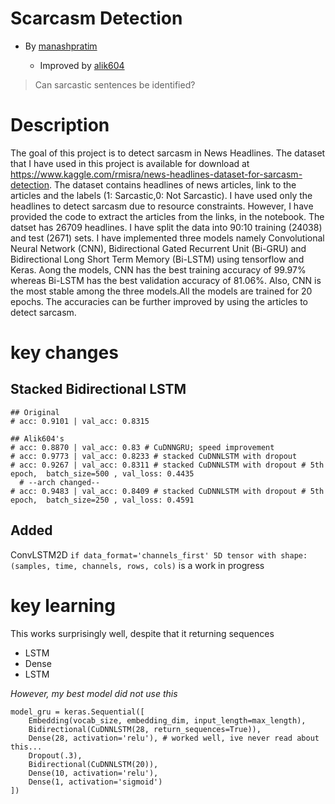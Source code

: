 # Scarcasm Detection 
* By [manashpratim](https://github.com/manashpratim/Sarcasm-Detection)

  * Improved by [alik604](https://github.com/alik604/ReadMe)

> Can sarcastic sentences be identified?



# Description
The goal of this project is to detect sarcasm in News Headlines. The dataset that I have used in this project is available for download at  https://www.kaggle.com/rmisra/news-headlines-dataset-for-sarcasm-detection. The dataset contains headlines of news articles, link to the articles and the labels (1: Sarcastic,0: Not Sarcastic). I have used only the headlines to detect sarcasm due to resource constraints. However, I have provided the code to extract the articles from the links, in the notebook. The datset has 26709 headlines. I have split the data into 90:10 training (24038) and test (2671) sets. I have implemented three models namely Convolutional Neural Network (CNN), Bidirectional Gated Recurrent Unit (Bi-GRU) and Bidirectional Long Short Term Memory (Bi-LSTM) using tensorflow and Keras. Aong the models, CNN has the best training accuracy of 99.97% whereas Bi-LSTM has the best validation accuracy of 81.06%. Also, CNN is the most stable among the three models.All the models are trained for 20 epochs.
The accuracies can be further improved by using the articles to detect sarcasm.



# key changes 
## Stacked Bidirectional LSTM
```
## Original 
# acc: 0.9101 | val_acc: 0.8315

## Alik604's 
# acc: 0.8870 | val_acc: 0.83 # CuDNNGRU; speed improvement
# acc: 0.9773 | val_acc: 0.8233 # stacked CuDNNLSTM with dropout
# acc: 0.9267 | val_acc: 0.8311 # stacked CuDNNLSTM with dropout # 5th  epoch,  batch_size=500 , val_loss: 0.4435
  # --arch changed-- 
# acc: 0.9483 | val_acc: 0.8409 # stacked CuDNNLSTM with dropout # 5th  epoch,  batch_size=250 , val_loss: 0.4591
```
## Added 
ConvLSTM2D
`if data_format='channels_first' 5D tensor with shape: (samples, time, channels, rows, cols)`
is a work in progress 

# key learning
This works surprisingly well, despite that it returning sequences
* LSTM
* Dense
* LSTM

*However, my best model did not use this*

```
model_gru = keras.Sequential([
    Embedding(vocab_size, embedding_dim, input_length=max_length),
    Bidirectional(CuDNNLSTM(28, return_sequences=True)),
    Dense(28, activation='relu'), # worked well, ive never read about this... 
    Dropout(.3),
    Bidirectional(CuDNNLSTM(20)),
    Dense(10, activation='relu'),
    Dense(1, activation='sigmoid')
])
```

